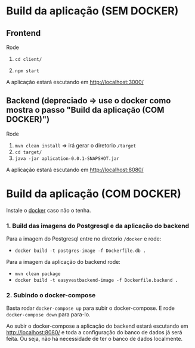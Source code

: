 # Build da aplicação (SEM DOCKER)

## Frontend

Rode

1. `cd client/`

2. `npm start`

A aplicação estará escutando em [http://localhost:3000/](http://localhost:3000/)

## Backend (depreciado => use o docker como mostra o passo "Build da aplicação (COM DOCKER)")

Rode

1. `mvn clean install` => irá gerar o diretorio `/target`
2. `cd target/`
3. `java -jar aplication-0.0.1-SNAPSHOT.jar`

A aplicação estará escutando em [http://localhost:8080/](http://localhost:8080/)

# Build da aplicação (COM DOCKER)
Instale o [docker](https://docs.docker.com/get-docker/) caso não o tenha.

### 1. Build das imagens do Postgresql e da aplicação do backend

Para a imagem do Postgresql entre no diretorio `/docker` e rode:
* `docker build -t postgres-image -f Dockerfile.db .`

Para a imagem da aplicação do backend rode:
* `mvn clean package`
* `docker build -t easyvestbackend-image -f Dockerfile.backend .`

### 2. Subindo o docker-compose
Basta rodar `docker-compose up` para subir o docker-compose. E rode `docker-compose down` para para-lo.

Ao subir o docker-compose a aplicação do backend estará escutando em [http://localhost:8080/](http://localhost:8080/) e toda a configuração do banco de dados já será feita. Ou seja, não há necessidade de ter o banco de dados localmente.